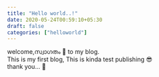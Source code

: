 ```yaml
---
title: "Hello world..!"
date: 2020-05-24T00:59:10+05:30
draft: false
categories: ["helloworld"]
---
```


welcome,സ്വാഗതം :pray: to my blog.  
This is my first blog, This is kinda test publishing :sunglasses:  
thank you... :sparkling_heart:
